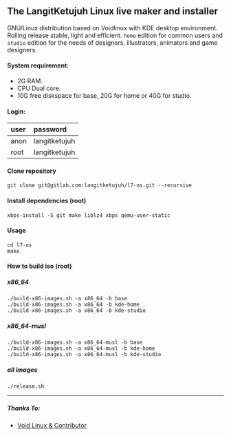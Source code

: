 ## The LangitKetujuh Linux live maker and installer

GNU/Linux distribution based on Voidlinux with KDE desktop environment.
Rolling release stable, light and efficient. `home` edition for common users
and `studio` edition for the needs of designers, illustrators, animators and
game designers.

#### System requirement:

* 2G RAM.
* CPU Dual core.
* 10G free diskspace for base, 20G for home or 40G for studio.

#### Login:

| user | password      |
| :--- | :---          |
| anon | langitketujuh |
| root | langitketujuh |

#### Clone repository

```
git clone git@gitlab.com:langitketujuh/l7-os.git --recursive
```

#### Install dependencies (root)

```
xbps-install -S git make liblz4 xbps qemu-user-static
```

#### Usage

```
cd l7-os
make
```

#### How to build iso (root)

##### x86_64

```
./build-x86-images.sh -a x86_64 -b base
./build-x86-images.sh -a x86_64 -b kde-home
./build-x86-images.sh -a x86_64 -b kde-studio
```

##### x86_64-musl

```
./build-x86-images.sh -a x86_64-musl -b base
./build-x86-images.sh -a x86_64-musl -b kde-home
./build-x86-images.sh -a x86_64-musl -b kde-studio
```

##### all images

```
./release.sh
```

---
##### Thanks To:

- [Void Linux & Contributor](https://github.com/void-linux/void-mklive)

